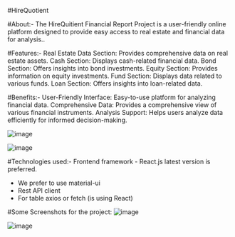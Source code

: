 #HireQuotient

#About:-
The HireQuitient Financial Report Project is a user-friendly online platform designed to provide easy access to real estate and financial data for analysis..

#Features:-
Real Estate Data Section: Provides comprehensive data on real estate assets.
Cash Section: Displays cash-related financial data.
Bond Section: Offers insights into bond investments.
Equity Section: Provides information on equity investments.
Fund Section: Displays data related to various funds.
Loan Section: Offers insights into loan-related data.

#Benefits:-
User-Friendly Interface: Easy-to-use platform for analyzing financial data.
Comprehensive Data: Provides a comprehensive view of various financial instruments.
Analysis Support: Helps users analyze data efficiently for informed decision-making.

![image](https://github.com/Rishang-yadav/HireQuotient/assets/122287155/a3c0aac9-cc59-4d0b-b0e4-dd30c2c0ebdb)

![image](https://github.com/Rishang-yadav/HireQuotient/assets/122287155/9612ccf0-afaf-4f7d-85cd-078b3f5d466a)

#Technologies used:-
Frontend framework - React.js latest version is preferred.
- We prefer to use material-ui
- Rest API client
- For table axios or fetch (is using React)

#Some Screenshots for the project:
![image](https://github.com/Rishang-yadav/HireQuotient/assets/122287155/8caad1e5-7bc3-44a9-abca-10d59bf612d1)

![image](https://github.com/Rishang-yadav/HireQuotient/assets/122287155/37d0d0d7-eb01-44cb-962c-a7a720c741e6)



